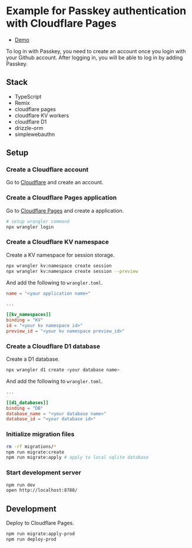 # Example for Passkey authentication with Cloudflare Pages

- [Demo](https://passkey-cloudflare.pages.dev/)

To log in with Passkey, you need to create an account once you login with your Github account.
After logging in, you will be able to log in by adding Passkey.

## Stack

- TypeScript
- Remix
- cloudflare pages
- cloudflare KV workers
- cloudflare D1
- drizzle-orm
- simplewebauthn

## Setup

### Create a Cloudflare account

Go to [Cloudflare](https://dash.cloudflare.com/sign-up) and create an account.

### Create a Cloudflare Pages application

Go to [Cloudflare Pages](https://dash.cloudflare.com/?to=/:account/workers-and-pages) and create a application.

```bash
# setup wrangler command
npx wrangler login
```

### Create a Cloudflare KV namespace

Create a KV namespace for session storage.

```bash
npx wrangler kv:namespace create session
npx wrangler kv:namespace create session --preview
```

And add the following to `wrangler.toml`.

```toml
name = "<your application name>"

...

[[kv_namespaces]]
binding = "KV"
id = "<your kv namespace id>"
preview_id = "<your kv namespace preview_id>"
```

### Create a Cloudflare D1 database

Create a D1 database.

```bash
npx wrangler d1 create <your database name>
```

And add the following to `wrangler.toml`.

```toml
...

[[d1_databases]]
binding = "DB"
database_name = "<your database name>"
database_id = "<your database id>"
```

### Initialize migration files

```bash
rm -rf migrations/*
npm run migrate:create
npm run migrate:apply # apply to local sqlite database
```

### Start development server

```bash
npm run dev
open http://localhost:8788/
```

## Development

Deploy to Cloudflare Pages.

```bash
npm run migrate:apply-prod
npm run deploy-prod
```
